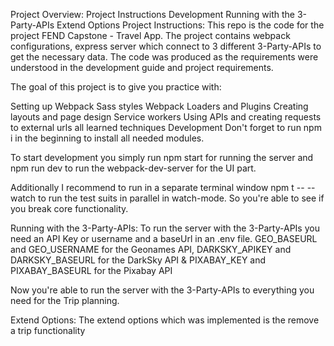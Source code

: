 Project Overview:
Project Instructions
Development
Running with the 3-Party-APIs
Extend Options
Project Instructions:
This repo is the code for the project FEND Capstone - Travel App. The project contains webpack configurations, express server which connect to 3 different 3-Party-APIs to get the necessary data. The code was produced as the requirements were understood in the development guide and project requirements.

The goal of this project is to give you practice with:

Setting up Webpack
Sass styles
Webpack Loaders and Plugins
Creating layouts and page design
Service workers
Using APIs and creating requests to external urls
all learned techniques
Development
Don't forget to run npm i in the beginning to install all needed modules.

To start development you simply run npm start for running the server and npm run dev to run the webpack-dev-server for the UI part.

Additionally I recommend to run in a separate terminal window npm t -- --watch to run the test suits in parallel in watch-mode. So you're able to see if you break core functionality.

Running with the 3-Party-APIs:
To run the server with the 3-Party-APIs you need an API Key or username and a baseUrl in an .env file. GEO_BASEURL and GEO_USERNAME for the Geonames API, DARKSKY_APIKEY and DARKSKY_BASEURL for the DarkSky API & PIXABAY_KEY and PIXABAY_BASEURL for the Pixabay API

Now you're able to run the server with the 3-Party-APIs to everything you need for the Trip planning.

Extend Options:
The extend options which was implemented is the remove a trip functionality